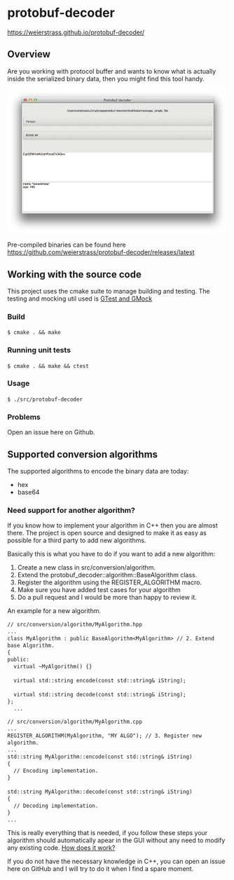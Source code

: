 # protobuf-decoder

https://weierstrass.github.io/protobuf-decoder/

## Overview
Are you working with protocol buffer and wants to know what is actually inside the serialized binary data, then you might find this tool handy.

![protobuf-decoder example.](protobuf_decoder_example.png)

Pre-compiled binaries can be found here https://github.com/weierstrass/protobuf-decoder/releases/latest

## Working with the source code
This project uses the cmake suite to manage building and testing. The testing and mocking util used is [GTest and GMock](https://github.com/google/googletest)

### Build
`$ cmake . && make`

### Running unit tests
`$ cmake . && make && ctest`

### Usage
`$ ./src/protobuf-decoder`

### Problems
Open an issue here on Github.

## Supported conversion algorithms
The supported algorithms to encode the binary data are today:
* hex
* base64

### Need support for another algorithm?
If you know how to implement your algorithm in C++ then you are almost there. The project is open source and designed to make it as easy as possible for a third party to add new algorithms.

Basically this is what you have to do if you want to add a new algorithm:

1. Create a new class in src/conversion/algorithm.
2. Extend the protobuf_decoder::algorithm::BaseAlgorithm class.
3. Register the algorithm using the REGISTER_ALGORITHM macro.
4. Make sure you have added test cases for your algorithm
5. Do a pull request and I would be more than happy to review it.

An example for a new algorithm.
```
// src/conversion/algorithm/MyAlgorithm.hpp
...
class MyAlgorithm : public BaseAlgorithm<MyAlgorithm> // 2. Extend base Algorithm.
{
public:
  virtual ~MyAlgorithm() {}

  virtual std::string encode(const std::string& iString);

  virtual std::string decode(const std::string& iString);
};
  ...
```

```
// src/conversion/algorithm/MyAlgorithm.cpp
...
REGISTER_ALGORITHM(MyAlgorithm, "MY ALGO"); // 3. Register new algorithm.
...
std::string MyAlgorithm::encode(const std::string& iString)
{
  // Encoding implementation.
}

std::string MyAlgorithm::decode(const std::string& iString)
{
  // Decoding implementation.
}
...
```
This is really everything that is needed, if you follow these steps your algorithm should automatically apear in the GUI without any need to modify any existing code. [How does it work?](https://github.com/weierstrass/protobuf-decoder/wiki/Conversion-algorithm-details)

If you do not have the necessary knowledge in C++, you can open an issue here on GitHub and I will try to do it when I find a spare moment.
